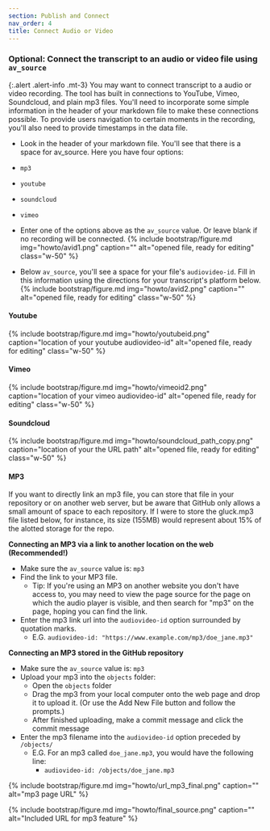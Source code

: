 ```yaml
---
section: Publish and Connect
nav_order: 4
title: Connect Audio or Video
---
```


### Optional: Connect the transcript to an audio or video file using `av_source`

{:.alert .alert-info .mt-3}
You may want to connect transcript to a audio or video recording. The tool has built in connections to YouTube, Vimeo, Soundcloud, and plain mp3 files.  You'll need to incorporate some simple information in the header of your markdown file to make these connections possible. To provide users navigation to certain moments in the recording, you'll also need to provide timestamps in the data file. 

- Look in the header of your markdown file. You'll see that there is a space for av_source. Here you have four options: 

- `mp3`
- `youtube`  
- `soundcloud`
- `vimeo`

- Enter one of the options above as the `av_source` value. Or leave blank if no recording will be connected.
{% include bootstrap/figure.md img="howto/avid1.png" caption="" alt="opened file, ready for editing" class="w-50" %}
- Below `av_source`, you'll see a space for your file's `audiovideo-id`. Fill in this information using the directions for your transcript's platform below. 
{% include bootstrap/figure.md img="howto/avid2.png" caption="" alt="opened file, ready for editing" class="w-50" %}

#### Youtube
{% include bootstrap/figure.md img="howto/youtubeid.png" caption="location of your youtube audiovideo-id" alt="opened file, ready for editing" class="w-50" %}

#### Vimeo
{% include bootstrap/figure.md img="howto/vimeoid2.png" caption="location of your vimeo audiovideo-id" alt="opened file, ready for editing" class="w-50" %}

#### Soundcloud
{% include bootstrap/figure.md img="howto/soundcloud_path_copy.png" caption="location of your the URL path" alt="opened file, ready for editing" class="w-50" %}

#### MP3

If you want to directly link an mp3 file, you can store that file in your repository or on another web server, but be aware that GitHub only allows a small amount of space to each repository. If I were to store the gluck.mp3 file listed below, for instance, its size (155MB) would represent about 15% of the alotted storage for the repo. 

**Connecting an MP3 via a link to another location on the web (Recommended!)**

- Make sure the `av_source` value is: `mp3`
- Find the link to your MP3 file. 
    - Tip: If you're using an MP3 on another website you don't have access to, you may need to view the page source for the page on which the audio player is visible, and then search for "mp3" on the page, hoping you can find the link. 
- Enter the mp3 link url into the `audiovideo-id` option surrounded by quotation marks. 
    - E.G. `audiovideo-id: "https://www.example.com/mp3/doe_jane.mp3"`

**Connecting an MP3 stored in the GitHub repository**

- Make sure the `av_source` value is: `mp3`
- Upload your mp3 into the `objects` folder:
    - Open the `objects` folder 
    - Drag the mp3 from your local computer onto the web page and drop it to upload it. (Or use the Add New File button and follow the prompts.)
    - After finished uploading, make a commit message and click the commit message
- Enter the mp3 filename into the `audiovideo-id` option preceded by `/objects/`
    - E.G. For an mp3 called `doe_jane.mp3`, you would have the following line: 
        - `audiovideo-id: /objects/doe_jane.mp3`



{% include bootstrap/figure.md img="howto/url_mp3_final.png" caption="" alt="mp3 page URL" %}

{% include bootstrap/figure.md img="howto/final_source.png" caption="" alt="Included URL for mp3 feature" %}
 

